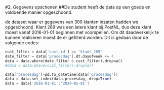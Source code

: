 #2. Gegevens opschonen
##De student heeft de data op een goede en voldoende manier opgeschoond.

de dataset waar er gegevens van 300 klanten inzaten hadden we opgeschoond. Klant 289 was een latere klant bij PostNL, dus deze klant moest vanaf 2016-01-01 beginnen met voorspellen. Om dit daadwerkelijk te kunnen realiseren moest de er gefilterd worden. Dit is gedaan door de volgende codes:
```python
cust_filter = data['cust_id'] == 'klant_289'
date_filter = data['procesdag'].dt.dayofweek <= 4
data = data.where(date_filter & cust_filter).dropna()
#data = data.where(cust_filter).dropna()

data['procesdag']=pd.to_datetime(data['procesdag'])
data = data.set_index(data.procesdag, drop=True)
data = data['2016-01-01':'2020-01-01']
```


